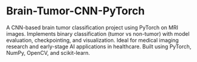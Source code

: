 # Brain-Tumor-CNN-PyTorch
A CNN-based brain tumor classification project using PyTorch on MRI images. Implements binary classification (tumor vs non-tumor) with model evaluation, checkpointing, and visualization. Ideal for medical imaging research and early-stage AI applications in healthcare. Built using PyTorch, NumPy, OpenCV, and scikit-learn.

